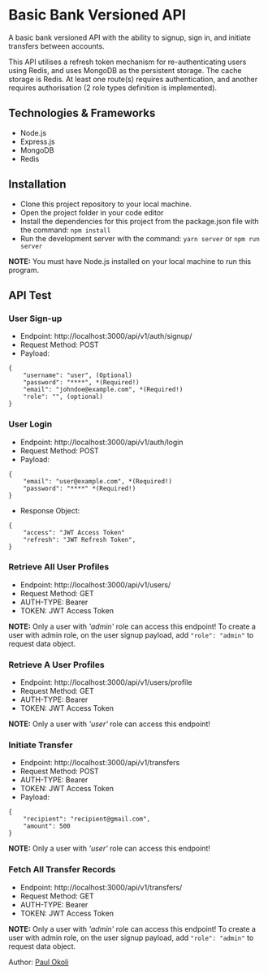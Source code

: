 # Basic Bank Versioned API

 A basic bank versioned API with the ability to signup, sign in, and initiate transfers between accounts.

 This API utilises a refresh token mechanism for re-authenticating users using Redis, and uses MongoDB as the persistent storage. The cache storage is Redis. At least one route(s) requires authentication, and another requires authorisation (2 role types definition is implemented).

 ## Technologies & Frameworks

 - Node.js
 - Express.js
 - MongoDB
 - Redis

## Installation

- Clone this project repository to your local machine.
- Open the project folder in your code editor
- Install the dependencies for this project from the package.json file with the command: `npm install`
- Run the development server with the command: `yarn server` or `npm run server`

**NOTE:** You must have Node.js installed on your local machine to run this program.

## API Test

### User Sign-up

- Endpoint: http://localhost:3000/api/v1/auth/signup/
- Request Method: POST
- Payload:
```
{
	"username": "user", (Optional)
	"password": "****", *(Required!)
	"email": "johndoe@example.com", *(Required!)
	"role": "", (optional)
}
```
### User Login

- Endpoint:  http://localhost:3000/api/v1/auth/login
- Request Method: POST
- Payload:
```
{
	"email": "user@example.com", *(Required!)
	"password": "****" *(Required!)
}
```
- Response Object:
```
{
	"access": "JWT Access Token"
	"refresh": "JWT Refresh Token",
}
```

### Retrieve All User Profiles

- Endpoint:  http://localhost:3000/api/v1/users/
- Request Method: GET
- AUTH-TYPE: Bearer
- TOKEN: JWT Access Token

**NOTE:** Only a user with *'admin'* role can access this endpoint! To create a user with admin role, on the user signup payload, add `"role": "admin"` to request data object.

### Retrieve A User Profiles

- Endpoint: http://localhost:3000/api/v1/users/profile
- Request Method: GET
- AUTH-TYPE: Bearer
- TOKEN: JWT Access Token

**NOTE:** Only a user with *'user'* role can access this endpoint!

### Initiate Transfer

- Endpoint:  http://localhost:3000/api/v1/transfers
- Request Method: POST
- AUTH-TYPE: Bearer
- TOKEN: JWT Access Token
- Payload:
```
{
	"recipient": "recipient@gmail.com",
	"amount": 500
}
```

**NOTE:** Only a user with *'user'* role can access this endpoint!

### Fetch All Transfer Records

- Endpoint:  http://localhost:3000/api/v1/transfers/
- Request Method: GET
- AUTH-TYPE: Bearer
- TOKEN: JWT Access Token

**NOTE:** Only a user with *'admin'* role can access this endpoint! To create a user with admin role, on the user signup payload, add `"role": "admin"` to request data object.


Author: [Paul Okoli](https://www.linkedin.com/in/paulokoli)

